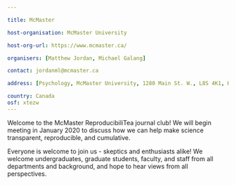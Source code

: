 ```yaml
---

title: McMaster

host-organisation: McMaster University

host-org-url: https://www.mcmaster.ca/

organisers: [Matthew Jordan, Michael Galang]

contact: jordanml@mcmaster.ca

address: [Psychology, McMaster University, 1280 Main St. W., L8S 4K1, Hamilton, Ontario]

country: Canada
osf: xtezw
---
```

Welcome to the McMaster ReproducibiliTea journal club! We will begin meeting in January 2020 to discuss how we can help make science transparent, reproducible, and cumulative.

Everyone is welcome to join us - skeptics and enthusiasts alike! We welcome undergraduates, graduate students, faculty, and staff from all departments and background, and hope to hear views from all perspectives.
